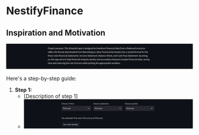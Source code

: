 # NestifyFinance

## Inspiration and Motivation
![Screenshot](images/Purpose.png)

Here's a step-by-step guide:

1.  **Step 1:**
    * [Description of step 1]
    * ![Screenshot of step 1](images/selector.png)
